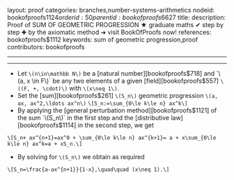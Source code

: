 layout: proof
categories: branches,number-systems-arithmetics
nodeid: bookofproofs$1124
orderid: 50
parentid: bookofproofs$6627
title: 
description:  Proof of SUM OF GEOMETRIC PROGRESSION &#9733; graduate maths &#10004; step by step &#10010; by the axiomatic method &#10140; visit BookOfProofs now!
references: bookofproofs$1112
keywords: sum of geometric progression,proof
contributors: bookofproofs

---


---

* Let `\(n\in\mathbb N\)` be a [natural number][bookofproofs$718] and `\(a, x \in F\)` be any two elements of a given [field][bookofproofs$557] `\((F, +, \cdot)\)` with `\(x\neq 1\)`. 
* Set the [sum][bookofproofs$261] `\(S_n\)` geometric progression `\(a, ax, ax^2,\ldots ax^n\)` 
`\[S_n:=\sum_{0\le k\le n} ax^k\]`
* By applying the [general perturbation method][bookofproofs$1121] of the sum `\(S_n\)` in the first step and the [distributive law][bookofproofs$1114] in the second step, we get

`\[S_n+ ax^{n+1}=ax^0 + \sum_{0\le k\le n} ax^{k+1}= a + x\sum_{0\le k\le n} ax^k=a + xS_n.\]`

* By solving for `\(S_n\)` we obtain as required

`\[S_n=\frac{a-ax^{n+1}}{1-x},\quad\quad (x\neq 1).\]`
